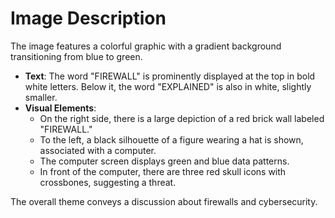 # Image Description

The image features a colorful graphic with a gradient background transitioning from blue to green. 

- **Text**: The word "FIREWALL" is prominently displayed at the top in bold white letters. Below it, the word "EXPLAINED" is also in white, slightly smaller.
- **Visual Elements**: 
  - On the right side, there is a large depiction of a red brick wall labeled "FIREWALL."
  - To the left, a black silhouette of a figure wearing a hat is shown, associated with a computer. 
  - The computer screen displays green and blue data patterns.
  - In front of the computer, there are three red skull icons with crossbones, suggesting a threat.

The overall theme conveys a discussion about firewalls and cybersecurity.